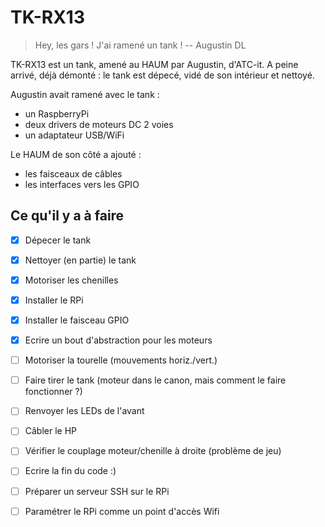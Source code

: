 TK-RX13
=======

> Hey, les gars ! J'ai ramené un tank !
> -- Augustin DL

TK-RX13 est un tank, amené au HAUM par Augustin, d'ATC-it.
A peine arrivé, déjà démonté : le tank est dépecé, vidé de son intérieur et nettoyé.

Augustin avait ramené avec le tank :

- un RaspberryPi
- deux drivers de moteurs DC 2 voies
- un adaptateur USB/WiFi

Le HAUM de son côté a ajouté :

- les faisceaux de câbles
- les interfaces vers les GPIO

Ce qu'il y a à faire
--------------------

- [x] Dépecer le tank
- [x] Nettoyer (en partie) le tank
- [x] Motoriser les chenilles
- [x] Installer le RPi
- [x] Installer le faisceau GPIO
- [x] Ecrire un bout d'abstraction pour les moteurs
- [ ] Motoriser la tourelle (mouvements horiz./vert.)
- [ ] Faire tirer le tank (moteur dans le canon, mais comment le faire fonctionner ?)
- [ ] Renvoyer les LEDs de l'avant
- [ ] Câbler le HP
- [ ] Vérifier le couplage moteur/chenille à droite (problème de jeu)
- [ ] Ecrire la fin du code :)
- [ ] Préparer un serveur SSH sur le RPi
- [ ] Paramétrer le RPi comme un point d'accès Wifi

